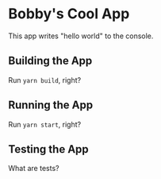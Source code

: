 # Bobby's Cool App

This app writes "hello world" to the console.

## Building the App

Run `yarn build`, right?

## Running the App

Run `yarn start`, right?

## Testing the App

What are tests?
